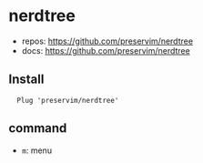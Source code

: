 # nerdtree

- repos: https://github.com/preservim/nerdtree
- docs: https://github.com/preservim/nerdtree

## Install

```vim
  Plug 'preservim/nerdtree'
```

## command

- `m`: menu
